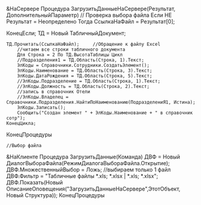 &НаСервере
Процедура ЗагрузитьДанныеНаСервере(Результат, ДополнительныйПараметр)
	// Проверка выбора файла
	Если НЕ Результат = Неопределено Тогда
	   СсылкаНаФайл = Результат[0];
	   
   КонецЕсли; 
    ТД = Новый ТабличныйДокумент;
	 
	ТД.Прочитать(СсылкаНаФайл);  	//Обращение к файлу Excel
		//читаем все строки табличного документа
		Для Строка = 2 По ТД.ВысотаТаблицы Цикл
		//Подразделения1 = ТД.Область(Строка, 1).Текст;
	    ЭлКоды = Справочники.Сотрудники.СоздатьЭлемент();
		ЭлКоды.Наименование = ТД.Область(Строка, 3).Текст; 
		ЭлКоды.ДатаРождения = ТД.Область(Строка, 5).Текст;	 
		//ЭлКоды.Подразделение = ТД.Область(Строка, 1).Текст; 
		//ЭлКоды.Должность = ТД.Область(Строка, 2).Текст; 
		//запись в справочник Отели
		//ЭлКоды.Владелец = Справочники.Подразделения.НайтиПоНаименованию(ПодразделениЯ1, Истина);
		ЭлКоды.Записать();
		Сообщить("Создан элемент " + ЭлКоды.Наименование + " в справочник сотр");
	КонецЦикла; 	
КонецПроцедуры


	//Выбор файла
&НаКлиенте
Процедура ЗагрузитьДанные(Команда)
	ДВФ = Новый ДиалогВыбораФайла(РежимДиалогаВыбораФайла.Открытие);
	ДВФ.МножественныйВыбор = Ложь; 			//выбираем только 1 файл
	ДВФ.Фильтр = "Табличные файлы *.xls; *.xlsx | *.xls; *.xlsx";
	ДВФ.Показать(Новый ОписаниеОповещения("ЗагрузитьДанныеНаСервере",ЭтотОбъект, Новый Структура));
КонецПроцедуры

